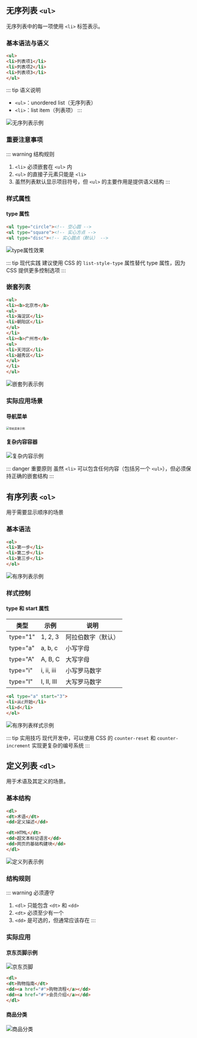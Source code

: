 ## 无序列表 `<ul>`

无序列表中的每一项使用 `<li>` 标签表示。

### 基本语法与语义

```html
<ul>
<li>列表项1</li>
<li>列表项2</li>
<li>列表项3</li>
</ul>
```

::: tip 语义说明
- `<ul>`：unordered list（无序列表）
- `<li>`：list item（列表项）
:::

![无序列表示例](http://img.smyhvae.com/2015-10-02-cnblogs_html_01.png)

### 重要注意事项

::: warning 结构规则
1. `<li>` 必须嵌套在 `<ul>` 内
2. `<ul>` 的直接子元素只能是 `<li>`
3. 虽然列表默认显示项目符号，但 `<ul>` 的主要作用是提供语义结构
:::

### 样式属性

#### type 属性

```html
<ul type="circle"><!-- 空心圆 -->
<ul type="square"><!-- 实心方点 -->
<ul type="disc"><!-- 实心圆点（默认） -->
```

![type属性效果](http://img.smyhvae.com/2015-10-02-cnblogs_html_02_1.png)

::: tip 现代实践
建议使用 CSS 的 `list-style-type` 属性替代 type 属性，因为 CSS 提供更多控制选项
:::

### 嵌套列表

```html
<ul>
<li><b>北京市</b>
<ul>
<li>海淀区</li>
<li>朝阳区</li>
</ul>
</li>
<li><b>广州市</b>
<ul>
<li>天河区</li>
<li>越秀区</li>
</ul>
</li>
</ul>
```

![嵌套列表示例](http://img.smyhvae.com/2015-10-01-cnblogs_html_40.png)

### 实际应用场景

#### 导航菜单
<img src="https://img.smyhvae.com/20211031_1617.png" alt="导航菜单示例" style="zoom:50%;" />

#### 复杂内容容器
![复杂内容示例](http://img.smyhvae.com/20170704_1719.png)

::: danger 重要原则
虽然 `<li>` 可以包含任何内容（包括另一个 `<ul>`），但必须保持正确的嵌套结构
:::

## 有序列表 `<ol>`

用于需要显示顺序的场景

### 基本语法

```html
<ol>
<li>第一步</li>
<li>第二步</li>
<li>第三步</li>
</ol>
```

![有序列表示例](http://img.smyhvae.com/2015-10-02-cnblogs_html_04.png)

### 样式控制

#### type 和 start 属性

| 类型 | 示例 | 说明 |
|------|------|------|
| type="1" | 1, 2, 3 | 阿拉伯数字（默认） |
| type="a" | a, b, c | 小写字母 |
| type="A" | A, B, C | 大写字母 |
| type="i" | i, ii, iii | 小写罗马数字 |
| type="I" | I, II, III | 大写罗马数字 |

```html
<ol type="a" start="3">
<li>从c开始</li>
<li>d</li>
</ol>
```

![有序列表样式示例](http://img.smyhvae.com/2015-10-02-cnblogs_html_07.png)

::: tip 实用技巧
现代开发中，可以使用 CSS 的 `counter-reset` 和 `counter-increment` 实现更复杂的编号系统
:::

## 定义列表 `<dl>`

用于术语及其定义的场景。

### 基本结构

```html
<dl>
<dt>术语</dt>
<dd>定义描述</dd>

<dt>HTML</dt>
<dd>超文本标记语言</dd>
<dd>网页的基础构建块</dd>
</dl>
```

![定义列表示例](http://img.smyhvae.com/2015-10-02-cnblogs_html_09.png)

### 结构规则

::: warning 必须遵守
1. `<dl>` 只能包含 `<dt>` 和 `<dd>`
2. `<dt>` 必须至少有一个
3. `<dd>` 是可选的，但通常应该存在
:::

### 实际应用

#### 京东页脚示例
![京东页脚](http://img.smyhvae.com/20170704_1727.png)

```html
<dl>
<dt>购物指南</dt>
<dd><a href="#">购物流程</a></dd>
<dd><a href="#">会员介绍</a></dd>
</dl>
```

#### 商品分类
![商品分类](http://img.smyhvae.com/20170704_1729.png)
